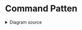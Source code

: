 # Command Patten



<details>
<summary>Diagram source</summary>

```mermaid
classDiagram
    class Command{
    <<Interface>>
        +excute()
    }
    class ConcreteCommand{
        +excute()
    }
    class Invoker{
        +Command: command
        +excuteCommand()
    }
    class Recevier{
        +Action()
    }
    class Client{
    }

    Command <--o Invoker : Association/Aggregation
    Command <|.. ConcreteCommand : Realization
    Recevier <-- ConcreteCommand : Association
    Recevier <-- Client : Association
    ConcreteCommand <.. Client : Dependency
```

</details>

